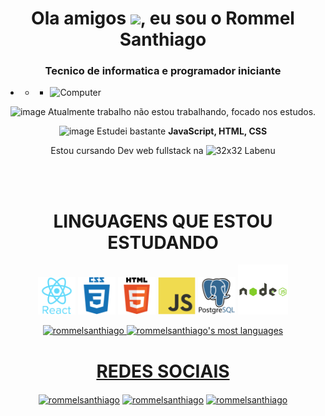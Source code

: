 
<h1 align="center">Ola amigos <img src="https://raw.githubusercontent.com/kaueMarques/kaueMarques/master/hi.gif" width="30px">, eu sou o Rommel Santhiago</h1>
<h3 align="center">Tecnico de informatica e programador iniciante</h3>

* * * <img src="https://raw.githubusercontent.com/MicaelliMedeiros/micaellimedeiros/master/image/computer-illustration.png" min-width="20px" max-width="300px" width="250px" align="left" margin="0" alt="Computer">

<div align="center">
  
![image](https://user-images.githubusercontent.com/61671015/144712720-217a3bb8-764c-47ec-8ccc-f70e8f0cfd55.png) Atualmente trabalho não estou trabalhando, focado nos estudos.

![image](https://user-images.githubusercontent.com/61671015/144712901-d6c24dce-44e9-461c-990f-1bec7a2b1e39.png) Estudei bastante **JavaScript, HTML, CSS**
  
Estou cursando Dev web fullstack na ![32x32](https://user-images.githubusercontent.com/61671015/147751898-47929365-3a8f-447c-81cf-08d59a316b08.png) Labenu
</div>
<br><br>
<div>
  <h1 align="center">LINGUAGENS QUE ESTOU ESTUDANDO</h1>
<p align="center">
<img src="https://raw.githubusercontent.com/devicons/devicon/master/icons/react/react-original-wordmark.svg" alt="react" width="60" height="60"/>
<img src="https://raw.githubusercontent.com/devicons/devicon/master/icons/css3/css3-plain-wordmark.svg" alt="css3"  width="60" height="60"/>
<img src="https://raw.githubusercontent.com/devicons/devicon/master/icons/html5/html5-original-wordmark.svg" alt="html5"  width="60" height="60"/>
<img src="https://raw.githubusercontent.com/devicons/devicon/master/icons/javascript/javascript-original.svg" alt="javascript" width="60" height="60"/>
<img src="https://raw.githubusercontent.com/devicons/devicon/master/icons/postgresql/postgresql-original-wordmark.svg" alt="postgresql" width="60" height="60"/>
<img src="https://raw.githubusercontent.com/devicons/devicon/master/icons/nodejs/nodejs-original-wordmark.svg" alt="nodejs" width="80" height="80"/></p><p align="center">
</p>
</div>

<div align="center">
  <a href="https://github.com/rommelsanthiago">
  <img width="530em" src="https://github-readme-stats.vercel.app/api?username=rommelsanthiago&show_icons=true&theme=highcontrast" alt="rommelsanthiago"/>
  <img width="530em" src="https://github-readme-stats.vercel.app/api/top-langs/?username=rommelsanthiago&layout=compact&theme=highcontrast" alt="rommelsanthiago's most languages"/>
</div>

<div>
<h1 align="center">REDES SOCIAIS</h1>  
<p align="center">
<a href="https://codepen.io/rommelsanthiago" target="blank"><img align="center" src="https://cdn.jsdelivr.net/npm/simple-icons@3.0.1/icons/codepen.svg" alt="rommelsanthiago" height="40" width="40" /></a>
<a href="https://www.linkedin.com/in/rommelsanthiago" target="blank"><img align="center" src="https://cdn.jsdelivr.net/npm/simple-icons@3.0.1/icons/linkedin.svg" alt="rommelsanthiago" height="40" width="40" /></a>
<a href="https://stackoverflow.com/users/14057059/rommel-santhiago" target="blank"><img align="center" src="https://cdn.jsdelivr.net/npm/simple-icons@3.0.1/icons/stackoverflow.svg" alt="rommelsanthiago" height="40" width="40" /></a>
</p>
</div>
